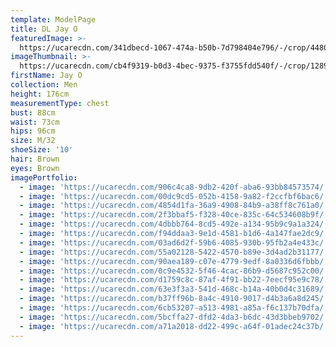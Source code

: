 ```yaml
---
template: ModelPage
title: DL Jay O
featuredImage: >-
  https://ucarecdn.com/341dbecd-1067-474a-b50b-7d798404e796/-/crop/4480x2849/0,978/-/preview/
imageThumbnail: >-
  https://ucarecdn.com/cb4f9319-b0d3-4bec-9375-f3755fdd540f/-/crop/1289x1948/188,42/-/preview/
firstName: Jay O
collection: Men
height: 176cm
measurementType: chest
bust: 88cm
waist: 73cm
hips: 96cm
size: M/32
shoeSize: '10'
hair: Brown
eyes: Brown
imagePortfolio:
  - image: 'https://ucarecdn.com/906c4ca8-9db2-420f-aba6-93bb84573574/'
  - image: 'https://ucarecdn.com/00dc9cd5-052b-4158-9a82-f2ccfbf6bac6/'
  - image: 'https://ucarecdn.com/4854d1fa-36a9-4908-84b9-a38ff8c761a0/'
  - image: 'https://ucarecdn.com/2f3bbaf5-f328-40ce-835c-64c534608b9f/'
  - image: 'https://ucarecdn.com/4dbbb764-8cd5-492e-a134-95b9c9a1a324/'
  - image: 'https://ucarecdn.com/f94ddaa3-9e1d-4581-b1d6-4a147fae2dc9/'
  - image: 'https://ucarecdn.com/03ad6d2f-59b6-4085-930b-95fb2a4e433c/'
  - image: 'https://ucarecdn.com/55a02128-5422-4570-b89e-3d4ad2b31177/'
  - image: 'https://ucarecdn.com/90aea189-c07e-4779-9edf-8a0336d6fbbb/'
  - image: 'https://ucarecdn.com/0c9e4532-5f46-4cac-86b9-d5687c952c00/'
  - image: 'https://ucarecdn.com/d1759c8c-87af-4f91-bb22-7eecf95e9c78/'
  - image: 'https://ucarecdn.com/63e3f3a3-541d-468c-b14a-40b0d4c31689/'
  - image: 'https://ucarecdn.com/b37ff96b-8a4c-4910-9017-d4b3a6a8d245/'
  - image: 'https://ucarecdn.com/6cb53207-a513-4981-a85a-f6c137b70dfa/'
  - image: 'https://ucarecdn.com/5bcffa27-dfd2-4da3-b6dc-43d3bbeb9702/'
  - image: 'https://ucarecdn.com/a71a2018-dd22-499c-a64f-01adec24c37b/'
---
```


